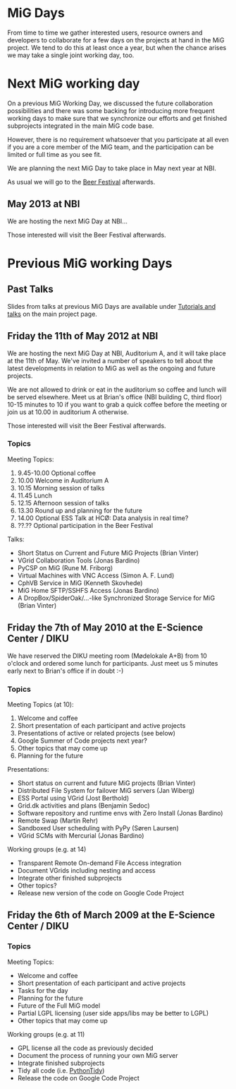 # MiG Days #
From time to time we gather interested users, resource owners and developers to collaborate for a few days on the projects at hand in the MiG project.
We tend to do this at least once a year, but when the chance arises we may take a single joint working day, too.


# Next MiG working day #
On a previous MiG Working Day, we discussed the future collaboration possibilities and there was some backing for introducing more frequent working days to make sure that we synchronize our efforts and get finished subprojects integrated in the main MiG code base.

However, there is no requirement whatsoever that you participate at all even if you are a core member of the MiG team, and the participation can be limited or full time as you see fit.

We are planning the next MiG Day to take place in May next year at NBI.

As usual we will go to the [Beer Festival](http://www.beerfestival.dk/) afterwards.

## May 2013 at NBI ##
We are hosting the next MiG Day at NBI...

Those interested will visit the Beer Festival afterwards.


# Previous MiG working Days #

## Past Talks ##
Slides from talks at previous MiG Days are available under [Tutorials and talks](http://sites.google.com/site/minimumintrusiongrid/tutorials-and-talks) on the main project page.

## Friday the 11th of May 2012 at NBI ##
We are hosting the next MiG Day at NBI, Auditorium A, and it will take place at the 11th of May.
We've invited a number of speakers to tell about the latest developments in relation to MiG as well as the ongoing and future projects.

We are not allowed to drink or eat in the auditorium so coffee and lunch will be served elsewhere. Meet us at Brian's office (NBI building C, third floor) 10-15 minutes to 10 if you want to grab a quick coffee before the meeting or join us at 10.00 in auditorium A otherwise.

Those interested will visit the Beer Festival afterwards.

### Topics ###

Meeting Topics:
  1. 9.45-10.00 Optional coffee
  1. 10.00 Welcome in Auditorium A
  1. 10.15 Morning session of talks
  1. 11.45 Lunch
  1. 12.15 Afternoon session of talks
  1. 13.30 Round up and planning for the future
  1. 14.00 Optional ESS Talk at HCØ: Data analysis in real time?
  1. ??.?? Optional participation in the Beer Festival


Talks:
  * Short Status on Current and Future MiG Projects (Brian Vinter)
  * VGrid Collaboration Tools (Jonas Bardino)
  * PyCSP on MiG (Rune M. Friborg)
  * Virtual Machines with VNC Access (Simon A. F. Lund)
  * CphVB Service in MiG (Kenneth Skovhede)
  * MiG Home SFTP/SSHFS Access (Jonas Bardino)
  * A DropBox/SpiderOak/...-like Synchronized Storage Service for MiG (Brian Vinter)


## Friday the 7th of May 2010 at the E-Science Center / DIKU ##

We have reserved the DIKU meeting room (Mødelokale A+B) from 10 o'clock and ordered some lunch for participants. Just meet us 5 minutes early next to Brian's office if in doubt :-)


### Topics ###

Meeting Topics (at 10):
  1. Welcome and coffee
  1. Short presentation of each participant and active projects
  1. Presentations of active or related projects (see below)
  1. Google Summer of Code projects next year?
  1. Other topics that may come up
  1. Planning for the future

Presentations:
  * Short status on current and future MiG projects (Brian Vinter)
  * Distributed File System for failover MiG servers (Jan Wiberg)
  * ESS Portal using VGrid (Jost Berthold)
  * Grid.dk activities and plans (Benjamin Sedoc)
  * Software repository and runtime envs with Zero Install (Jonas Bardino)
  * Remote Swap (Martin Rehr)
  * Sandboxed User scheduling with PyPy (Søren Laursen)
  * VGrid SCMs with Mercurial (Jonas Bardino)


Working groups (e.g. at 14)
  * Transparent Remote On-demand File Access integration
  * Document VGrids including nesting and access
  * Integrate other finished subprojects
  * Other topics?
  * Release new version of the code on Google Code Project


## Friday the 6th of March 2009 at the E-Science Center / DIKU ##

### Topics ###

Meeting Topics:
  * Welcome and coffee
  * Short presentation of each participant and active projects
  * Tasks for the day
  * Planning for the future
  * Future of the Full MiG model
  * Partial LGPL licensing (user side apps/libs may be better to LGPL)
  * Other topics that may come up

Working groups (e.g. at 11)
  * GPL license all the code as previously decided
  * Document the process of running your own MiG server
  * Integrate finished subprojects
  * Tidy all code (i.e. [PythonTidy](http://pypi.python.org/pypi/PythonTidy))
  * Release the code on Google Code Project